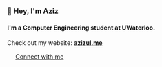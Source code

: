 ### 👋 Hey, I'm Aziz

#### I'm a Computer Engineering student at UWaterloo. 

Check out my website: **[azizul.me](https://azizul.me)**

<img src="https://cdn-icons-png.flaticon.com/512/174/174857.png" width="15" height="15">  [Connect with me](https://linkedin.com/in/azizul-c)  



<!--
**azizul-c/azizul-c** is a ✨ _special_ ✨ repository because its `README.md` (this file) appears on your GitHub profile.

Here are some ideas to get you started:

- 🔭 I’m currently working on ...
- 🌱 I’m currently learning ...
- 👯 I’m looking to collaborate on ...
- 🤔 I’m looking for help with ...
- 💬 Ask me about ...
- 📫 How to reach me: ...
- 😄 Pronouns: ...
- ⚡ Fun fact: ...
-->
